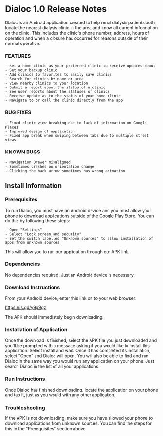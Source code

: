 # Dialoc 1.0 Release Notes

Dialoc is an Android application created to help renal dialysis patients both locate the nearest
dialysis clinic in the area and know all current information on the clinic. This includes the clinic's
phone number, address, hours of operation and when a closure has occurred for reasons outside of
their normal operation.

### FEATURES
	- Set a home clinic as your preferred clinic to receive updates about
	- Set your backup clinic
	- Add clinics to favorites to easily save clinics
	- Search for clinics by name or area
	- View nearby clinics to your location
	- Submit a report about the status of a clinic
	- See user reports about the statuses of clinics
	- Receive update as to the status of your home clinic
	- Navigate to or call the clinic directly from the app

### BUG FIXES
	- Fixed clinic view breaking due to lack of information on Google Places
	- Improved design of application
	- Fixed app break when swiping between tabs due to multiple street views

### KNOWN BUGS
	- Navigation Drawer misaligned
	- Sometimes crashes on orientation change
	- Clicking the back arrow sometimes has wrong animation




## Install Information

### Prerequisites

To run Dialoc, you must have an Android device and you must allow your phone to download
applications outside of the Google Play Store. You can do this by following these steps:

    - Open "Settings"
    - Select "Lock screen and security"
    - Set the switch labelled "Unknown sources" to allow installation of apps from unknown sources

This will allow you to run our application through our APK link.

### Dependencies

No dependencies required. Just an Android device is necessary.

### Download Instructions

From your Android device, enter this link on to your web browser:

https://is.gd/y9p9gz

The APK should immediately begin downloading.

### Installation of Application

Once the download is finished, select the APK file you just downloaded and you'll be prompted with a
message asking if you would like to install this application. Select install and wait. Once it has
completed its installation, select "Open" and Dialoc will open. You will also be able to find and
run Dialoc in the same way you would run any application on your phone. Just search Dialoc in the
list of all your applications.

### Run Instructions

Once Dialoc has finished downloading, locate the application on your phone and tap it,
just as you would with any other application.

### Troubleshooting

If the APK is not downloading, make sure you have allowed your phone to download applications from
unknown sources. You can find the steps for this in the "Prerequisites" section above